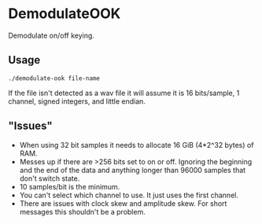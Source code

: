 # DemodulateOOK
Demodulate on/off keying.

## Usage
```
./demodulate-ook file-name
```
If the file isn't detected as a wav file it will assume it is 16 bits/sample, 1 channel, signed integers, and little endian.

## "Issues"
* When using 32 bit samples it needs to allocate 16 GiB (4*2^32 bytes) of RAM.
* Messes up if there are >256 bits set to on or off. Ignoring the beginning and the end of the data and anything longer than 96000 samples that don't switch state.
* 10 samples/bit is the minimum.
* You can't select which channel to use. It just uses the first channel.
* There are issues with clock skew and amplitude skew. For short messages this shouldn't be a problem.
